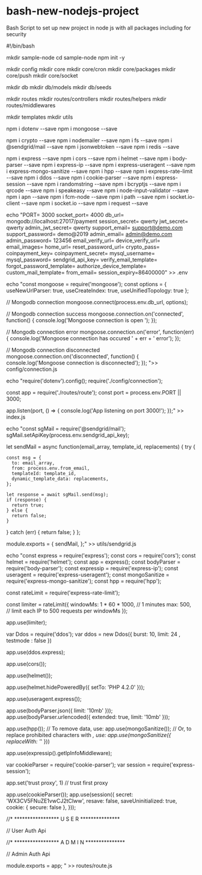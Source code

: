 # bash-new-nodejs-project
Bash Script to set up new project in node js with all packages including for security


#!/bin/bash

mkdir sample-node 
cd sample-node
npm init -y

mkdir config
mkdir core
mkdir core/cron
mkdir core/packages
mkdir core/push
mkdir core/socket

mkdir db
mkdir db/models
mkdir db/seeds

mkdir routes
mkdir routes/controllers
mkdir routes/helpers
mkdir routes/middlewares

mkdir templates
mkdir utils

npm i dotenv --save
npm i mongoose --save

npm i crypto --save
npm i nodemailer --save
npm i fs --save
npm i @sendgrid/mail --save
npm i jsonwebtoken --save
npm i redis --save

npm i express --save
npm i cors --save
npm i helmet --save
npm i body-parser --save
npm i express-ip --save
npm i express-useragent --save
npm i express-mongo-sanitize --save
npm i hpp --save
npm i express-rate-limit --save
npm i ddos --save
npm i cookie-parser --save
npm i express-session --save
npm i randomstring --save
npm i bcryptjs --save
npm i qrcode --save
npm i speakeasy --save
npm i node-input-validator --save
npm i apn --save
npm i fcm-node --save
npm i path --save
npm i socket.io-client --save
npm i socket.io --save
npm i request --save


echo "PORT= 3000
socket_port= 4000
db_url= mongodb://localhost:27017/payment
session_secret= qwerty
jwt_secret= qwerty
admin_jwt_secret= qwerty
support_email= support@demo.com
support_password= demo@2019
admin_email= admin@demo.com
admin_password= 123456
email_verify_url= 
device_verify_url= 
email_images= 
home_url= 
reset_password_url= 
crypto_pass= 
coinpayment_key= 
coinpayment_secret= 
mysql_username= 
mysql_password= 
sendgrid_api_key=
verify_email_template=
forgot_password_template=
authorize_device_template=
custom_mail_template=
from_email=
session_expiry=86400000" >> .env


echo "const mongoose = require('mongoose');
const options = { useNewUrlParser: true, useCreateIndex: true, useUnifiedTopology: true };

// Mongodb connection
mongoose.connect(process.env.db_url, options);

// Mongodb connection success
mongoose.connection.on('connected', function() {
  console.log('Mongoose connection is open ');
});

// Mongodb connection error
mongoose.connection.on('error', function(err) {
  console.log('Mongoose connection has occured ' + err + ' error');
});

// Mongodb connection disconnected
mongoose.connection.on('disconnected', function() {
  console.log('Mongoose connection is disconnected');
});
">> config/connection.js

echo "require('dotenv').config();
require('./config/connection');

const app = require('./routes/route');
const port = process.env.PORT || 3000;



app.listen(port, () => {
  console.log('App listening on port 3000!');
});" >> index.js

echo "const sgMail = require('@sendgrid/mail');
sgMail.setApiKey(process.env.sendgrid_api_key);

let sendMail = async function(email_array, template_id, replacements) {
  try {

    const msg = {
      to: email_array,
      from: process.env.from_email,
      templateId: template_id,
      dynamic_template_data: replacements,
    };

    let response = await sgMail.send(msg);
    if (response) {
      return true;
    } else {
      return false;
    }
  } catch (err) {
    return false;
  }
};

module.exports = {
  sendMail,
};" >> utils/sendgrid.js


echo "const express = require('express');
const cors = require('cors');
const helmet = require('helmet');
const app = express();
const bodyParser = require('body-parser');
const expressip = require('express-ip');
const useragent = require('express-useragent');
const mongoSanitize = require('express-mongo-sanitize');
const hpp = require('hpp');


const rateLimit = require('express-rate-limit');

const limiter = rateLimit({
  windowMs: 1 * 60 * 1000, // 1 minutes
  max: 500, // limit each IP to 500 requests per windowMs
});

app.use(limiter);

var Ddos = require('ddos');
var ddos = new Ddos({ 
	burst: 10, 
	limit: 24 ,
	testmode : false
})

app.use(ddos.express);


app.use(cors());

app.use(helmet());

app.use(helmet.hidePoweredBy({ setTo: 'PHP 4.2.0' }));

app.use(useragent.express());

app.use(bodyParser.json({ limit: '10mb' }));
app.use(bodyParser.urlencoded({ extended: true, limit: '10mb' }));

app.use(hpp()); 
// To remove data, use:
app.use(mongoSanitize());
// Or, to replace prohibited characters with _, use:
app.use(mongoSanitize({
    replaceWith: '_'
}))

app.use(expressip().getIpInfoMiddleware);


var cookieParser = require('cookie-parser');
var session = require('express-session');

app.set('trust proxy', 1) // trust first proxy

app.use(cookieParser());
app.use(session({
  secret: 'WX3CV5FNuZE1vwCJ2tCIww',
  resave: false,
  saveUninitialized: true,
  cookie: { secure: false },
}));

//* ***************** U S E R ***************

// User Auth Api



//* ***************** A D M I N ***************

// Admin Auth Api



module.exports = app;
" >> routes/route.js
